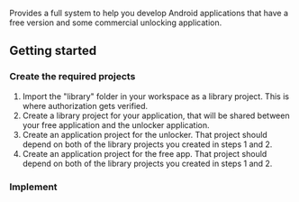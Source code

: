 Provides a full system to help you develop Android applications that have a free version and some commercial unlocking application.

## Getting started

### Create the required projects

1. Import the "library" folder in your workspace as a library project. This is where authorization gets verified.
1. Create a library project for your application, that will be shared between your free application and the unlocker application.
1. Create an application project for the unlocker. That project should depend on both of the library projects you created in steps 1 and 2.
1. Create an application project for the free app.  That project should depend on both of the library projects you created in steps 1 and 2.

### Implement